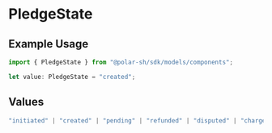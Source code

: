 # PledgeState

## Example Usage

```typescript
import { PledgeState } from "@polar-sh/sdk/models/components";

let value: PledgeState = "created";
```

## Values

```typescript
"initiated" | "created" | "pending" | "refunded" | "disputed" | "charge_disputed" | "cancelled"
```